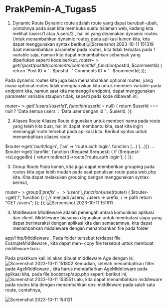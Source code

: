 # PrakPemin-A_Tugas5
1. Dynamic Route
Dynamic route adalah route yang dapat berubah-ubah, contohnya pada saat kita membuka
suatu halaman web, kadang kita melihat /users/1 atau /users/2 , hal ini yang dinamakan
dynamic routes.
Untuk menambahkan dynamic routes pada aplikasi lumen kita, kita dapat menggunakan
syntax berikut,![Screenshot 2023-10-11 151319](https://github.com/askenas/PrakPemin-A_Tugas5/assets/134838656/bfc5459a-ddd5-4637-a47c-252a33a43392)
Saat menambahkan parameter pada routes, kita tidak terbatas pada 1 variable saja, namun
kita dapat menambahkan sebanyak yang diperlukan seperti kode berikut,
$router->get('/post/{postId}/comments/{commentId}', function ($postId, $commentId) {
return 'Post ID = ' . $postId . ' Comments ID = ' . $commentId;
});

Pada dynamic routes kita juga bisa menambahkan optional routes, yang mana optional
routes tidak mengharuskan kita untuk memberi variable pada endpoint kita, namun saat kita
memanggil endpoint, dapat menggunakan parameter variable ataupun tidak, seperti pada
kode dibawah ini,

$router->get('/users[/{userId}]', function ($userId = null) {
return $userId === null ? 'Data semua users' : 'Data user dengan id ' . $userId;
});

2. Aliases Route
Aliases Route digunakan untuk memberi nama pada route yang telah kita buat, hal ini dapat
membantu kita, saat kita ingin memanggil route tersebut pada aplikasi kita. Berikut syntax
untuk menambahkan aliases route

$router->get('/auth/login', ['as' => 'route.auth.login', function (...) {...}])
...
$router->get('/profile', function (Request $request) {
if ($request->isLoggedIn) {
return redirect()->route('route.auth.login');
}
});

3. Group Route
Pada lumen, kita juga dapat memberikan grouping pada routes kita agar lebih mudah pada
saat penulisan route pada web.php kita. Kita dapat melakukan grouping dengan
menggunakan syntax berikut,

$router->group(['prefix' => 'users'], function () use ($router) {
$router->get('/', function () { // menjadi /users/, /users => prefix, / => path
return "GET /users";
});
});
![Screenshot 2023-10-11 151611](https://github.com/askenas/PrakPemin-A_Tugas5/assets/134838656/1d1fc40b-d512-44ac-b858-70fefd0dcf8f)

4. Middleware
Middleware adalah penengah antara komunikasi aplikasi dan client. Middleware biasanya
digunakan untuk membatasi siapa yang dapat berinteraksi dengan aplikasi kita dan
semacamnya, kita dapat menambahkan middleware dengan menambahkan file pada folder

app/Http/Middleware . Pada folder tersebut terdapat file ExampleMiddleware , kita dapat men-
copy file tersebut untuk membuat middleware baru.

Pada praktikum kali ini akan dibuat middleware Age dengan isi,
![Screenshot 2023-10-11 151802](https://github.com/askenas/PrakPemin-A_Tugas5/assets/134838656/a61474d7-94e6-46b5-abc3-efb5ba59b215)
Kemudian, setelah menambahkan filter pada AgeMiddleware , kita harus mendaftarkan
AgeMiddleware pada aplikasi kita, pada file bootstrap/app.php seperti berikut ini,
![Screenshot 2023-10-11 153551](https://github.com/askenas/PrakPemin-A_Tugas5/assets/134838656/00b70580-92c5-47d6-9864-8470338206e9)
Lalu, kita dapat menambahkan middleware pada routes kita dengan menambahkan opsi
middleware pada salah satu route, contohnya,

![Screenshot 2023-10-11 154121](https://github.com/askenas/PrakPemin-A_Tugas5/assets/134838656/e9e5720e-5581-4f04-ba9b-40ef1602ba2a)
